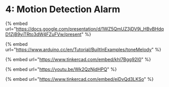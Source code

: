 # 4: Motion Detection Alarm

{% embed url="https://docs.google.com/presentation/d/1WZ5QmUZ3jDV9j_HBvBHdqD1ZjB9yiTRto3dW4FZuFVw/present" %}

{% embed url="https://www.arduino.cc/en/Tutorial/BuiltInExamples/toneMelody" %}

{% embed url="https://www.tinkercad.com/embed/khl7Bgg92I0" %}

{% embed url="https://youtu.be/Wk2QzNjdHPQ" %}

{% embed url="https://www.tinkercad.com/embed/eiDvQd3LKSo" %}
